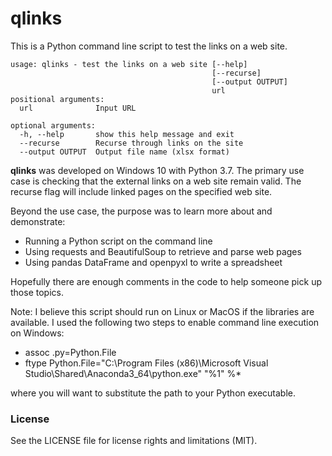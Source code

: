 # qlinks

This is a Python command line script to test the links on a web site.

```
usage: qlinks - test the links on a web site [--help]
                                             [--recurse]
                                             [--output OUTPUT]
                                             url
positional arguments:
  url              Input URL

optional arguments:
  -h, --help       show this help message and exit
  --recurse        Recurse through links on the site
  --output OUTPUT  Output file name (xlsx format)
```

**qlinks** was developed on Windows 10 with Python 3.7. The primary use case is
checking that the external links on a web site remain valid. The recurse 
flag will include linked pages on the specified web site.

Beyond the use case, the purpose was to learn more about and demonstrate:

* Running a Python script on the command line
* Using requests and BeautifulSoup to retrieve and parse web pages
* Using pandas DataFrame and openpyxl to write a spreadsheet

Hopefully there are enough comments in the code to help someone pick up those topics.

Note: I believe this script should run on Linux or MacOS if the libraries are available. I used the following two steps to enable command line execution on Windows:

* assoc .py=Python.File
* ftype Python.File="C:\Program Files (x86)\Microsoft Visual Studio\Shared\Anaconda3_64\python.exe" "%1" %*

where you will want to substitute the path to your Python executable.

### License

See the LICENSE file for license rights and limitations (MIT).
